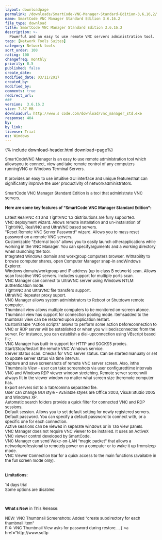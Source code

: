 ```yaml
---
layout: downloadpage
permalink: /downloads/SmartCode-VNC-Manager-Standard-Edition-3,6,16,2/
name: SmartCode VNC Manager Standard Edition 3.6.16.2
file_type: download
title: SmartCode VNC Manager Standard Edition 3.6.16.2
description: >-
  Powerful and an easy to use remote VNC servers administration tool.
tags: [Network Tools Suites]
category: Network tools
sort_order: 100
rating: 100
changefreq: monthly
priority: 0.5
published: false
create_date: 
modified_date: 03/11/2017
created_by: 
modified_by: 
comments: true
redirect_url: 
### 
version:  3.6.16.2
size: 7.37 MB
downloadurl: http://www.s code.com/download/vnc_manager_std.exe
response: 404
by: 
by_link: 
license: Trial 
os: Windows
---
```


{% include download-header.html download=page%}

<p style="fix-download-text !important">
<p><font size="2"><p>SmartCodeVNC Manager is an easy to use remote administration tool which allowsyou to connect, view and take remote control of any computers runningVNC or Windows Terminal Servers. <br />
<br />
It provides an easy to use intuitive GUI interface and unique featuresthat can significantly improve the user productivity of networkadministrators. <br />
<br />
SmartCode VNC Manager Standard Edition is a tool that administrate VNC servers.<br />
<br />
<span><strong>Here are some key features of "SmartCode VNC Manager Standard Edition":</strong></span><br />
<br />
Latest RealVNC 4.1 and TightVNC 1.3 distributions are fully supported.<br />
VNC deployment wizard. Allows remote installation and un-installation of TightVNC, RealVNC and UltraVNC based servers.<br />
"Reset Remote VNC Server Password" wizard. Allows you to mass reset password on a remote VNC servers. <br />
Customizable "External tools" allows you to easily launch otherapplications while working in the VNC Manager. You can specifyarguments and a working directory when launching the tool.<br />
Integrated Windows domain and workgroup computers browser. Withability to browse computer shares, open Computer Manager snap-in andWindows Explorer.<br />
Windows domain/workgroup and IP address (up to class B network) scan. Allows scan foractive VNC servers. Includes support for multiple ports scan.<br />
VNC Manager can connect to UltraVNC server using Windows NTLM authentication mode.<br />
TightVNC and UltraVNC file transfers support.<br />
UltraVNC Repeater proxy suport.<br />
VNC Manager allows system administrators to Reboot or Shutdown remote computer.<br />
Thumbnail view allows multiple computers to be monitored on-screen atonce. Thumbnail view has support for connection pooling mode. Itemsadded to the thumbnail view can be restored upon application restart.<br />
Customizable "Action scripts" allows to perform some action beforeconnection to VNC or RDP server will be established or when you will bedisconnected from the server. For instance, you can establish a dial-upconnection using VBscript based file.<br />
VNC Manager has built-in support for HTTP and SOCKS5 proxies.<br />
Start/Stop/Restart the remote VNC Windows service.<br />
Server Status scan. Checks for VNC server status. Can be started manually or set to update server status via time interval.<br />
Capture and save screenshots of remote VNC server screen. Also, inthe Thumbnails View - user can take screenshots via user configuredtime intervals<br />
VNC and Windows RDP viewer window stretching. Remote server screenwill always fit in the viewer window no matter what screen size theremote computer has.<br />
Export servers list to a Tab/comma separated file.<br />
User can change GUI style - Available styles are Office 2003, Visual Studio 2005 and Windows XP.<br />
Automatic search folders provide a quick filter for connected VNC and RDP sessions.<br />
Default session. Allows you to set default setting for newly registered servers.<br />
Default password. You can specify a default password to connect with, or a specific one for each connection.<br />
Active sessions can be viewed in separate windows or in Tab view panels.<br />
VNC Manager does not require VNC viewer to be installed. It uses an ActiveX VNC viewer control developed by SmartCode.<br />
VNC Manager can send Wake-on-LAN "magic packet" that allows a networkprofessional to remotely power on a computer or to wake it up fromsleep mode.<br />
VNC Viewer Connection Bar for a quick access to the main functions (available in the full screen mode only).<br />
<br />
<br />
<span><strong>Limitations:</strong></span><br />
<br />
14 days trial<br />
Some options are disabled<br />
</p>
<div class="celltext_big"><br />
<br />
<strong>What s New</strong> in This Release:<br />
<br />
NEW: VNC Thumbnail Screenshots: Added "create subdirectory for each thumbnail item" <br />
FIX: VNC Thumbnail View asks for password during restore.... [ &lt;a href="http://www.softp</div></p></p>

